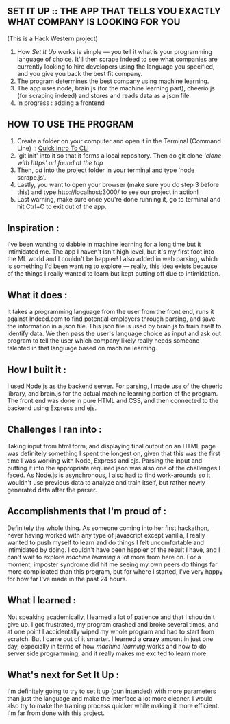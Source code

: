 ## SET IT UP :: THE APP THAT TELLS YOU EXACTLY WHAT COMPANY IS LOOKING FOR YOU

(This is a Hack Western project)

1. How _Set It Up_ works is simple — you tell it what is your programming language of choice. It'll then scrape indeed to see what companies are currently looking to hire developers using the language you specified, and you give you back the best fit company.
2. The program determines the best company using machine learning.
3. The app uses node, brain.js (for the machine learning part), cheerio.js (for scraping indeed) and stores and reads data as a json file.
4. In progress : adding a frontend

## HOW TO USE THE PROGRAM
1. Create a folder on your computer and open it in the Terminal (Command Line) :: [Quick Intro To CLI](https://launchschool.com/books/command_line/read/files_directories_executables#clicore)
2. 'git init' into it so that it forms a local repository. Then do git clone _'clone with https' url found at the top_
3. Then, _cd_ into the project folder in your terminal and type 'node scrape.js'.
4. Lastly, you want to open your browser (make sure you do step 3 before this) and type http://localhost:3000/ to see our project in action!
5. Last warning, make sure once you're done running it, go to terminal and hit Ctrl+C to exit out of the app.

## Inspiration :
I've been wanting to dabble in machine learning for a long time but it intimidated me. The app I haven't isn't high level, but it's my first foot into the ML world and I couldn't be happier! I also added in web parsing, which is something I'd been wanting to explore — really, this idea exists because of the things I really wanted to learn but kept putting off due to intimidation.

## What it does : 
It takes a programming language from the user from the front end, runs it against Indeed.com to find potential employers through parsing, and save the information in a json file. This json file is used by brain.js to train itself to identify data. We then pass the user's language choice as input and ask out program to tell the user which company likely really needs someone talented in that language based on machine learning.

## How I built it :
I used Node.js as the backend server. For parsing, I made use of the cheerio library, and brain.js for the actual machine learning portion of the program. The front end was done in pure HTML and CSS, and then connected to the backend using Express and ejs.

## Challenges I ran into :
Taking input from html form, and displaying final output on an HTML page was definitely something I spent the longest on, given that this was the first time I was working with Node, Express and ejs. Parsing the input and putting it into the appropriate required json was also one of the challenges I faced. As Node.js is asynchronous, I also had to find work-arounds so it wouldn't use previous data to analyze and train itself, but rather newly generated data after the parser.

## Accomplishments that I'm proud of :
Definitely the whole thing. As someone coming into her first hackathon, never having worked with any type of javascript except vanilla, I really wanted to push myself to learn and do things I felt uncomfortable and intimidated by doing. I couldn't have been happier of the result I have, and I can't wait to explore _machine learning_ a lot more from here on. For a moment, imposter syndrome did hit me seeing my own peers do things far more complicated than this program, but for where I started, I've very happy for how far I've made in the past 24 hours.

## What I learned :
Not speaking academically, I learned a lot of patience and that I shouldn't give up. I got frustrated, my program crashed and broke several times, and at one point I accidentally wiped my whole program and had to start from scratch. But I came out of it smarter. I learned a **crazy** amount in just one day, especially in terms of how _machine learning_ works and how to do server side programming, and it really makes me excited to learn more.

## What's next for Set It Up :
I'm definitely going to try to set it up (pun intended) with more parameters than just the language and make the interface a lot more cleaner. I would also try to make the training process quicker while making it more efficient. I'm far from done with this project.
